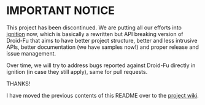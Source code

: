 # IMPORTANT NOTICE
This project has been discontinued. We are putting all our efforts into [ignition](https://github.com/mttkay/ignition) now, which is basically a rewritten but API breaking version of Droid-Fu that aims to have better project structure, better and less intrusive APIs, better documentation (we have samples now!) and proper release and issue management.

Over time, we will try to address bugs reported against Droid-Fu directly in ignition (in case they still apply), same for pull requests.

THANKS!

I have moved the previous contents of this README over to the [project wiki](https://github.com/mttkay/droid-fu/wiki).
